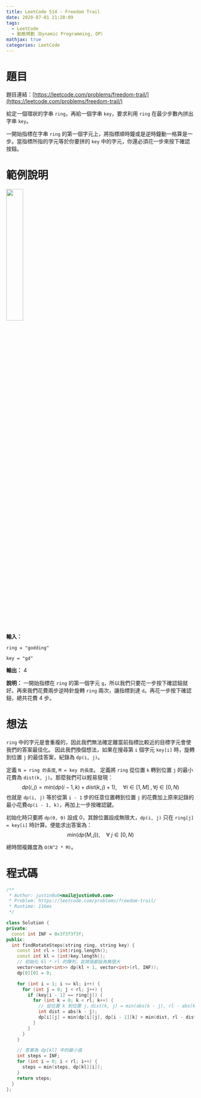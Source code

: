 ```yaml
---
title: LeetCode 514 - Freedom Trail
date: 2020-07-01 21:28:09
tags:
  - LeetCode
  - 動態規劃（Dynamic Programming, DP）
mathjax: true
categories: LeetCode
---
```


# 題目
題目連結：[https://leetcode.com/problems/freedom-trail/](https://leetcode.com/problems/freedom-trail/)

給定一個環狀的字串 `ring`，再給一個字串 `key`，要求利用 `ring` 在最少步數內拼出字串 `key`。

一開始指標在字串 `ring` 的第一個字元上，將指標順時鐘或是逆時鐘動一格算是一步。當指標所指的字元等於你要拼的 `key` 中的字元，你還必須花一步來按下確認按鈕。

# 範例說明
<img src="/assets/freedom-trail-ring.jpg" width="30%" />

<!-- more -->

**輸入：**

`ring = "godding"`

`key = "gd"`

**輸出：** 4

**說明：** 一開始指標在 `ring` 的第一個字元 `g`，所以我們只要花一步按下確認鈕就好。再來我們花費兩步逆時針旋轉 `ring` 兩次，讓指標到達 `d`。再花一步按下確認鈕，總共花費 4 步。

# 想法
`ring` 中的字元是會重複的，因此我們無法確定離當前指標比較近的目標字元會使我們的答案最佳化。
因此我們換個想法，如果在搜尋第 `i` 個字元 `key[i]` 時，旋轉到位置 `j` 的最佳答案，紀錄為 `dp(i, j)`。

定義 `N = ring 的長度`, `M = key 的長度`。
定義將 `ring` 從位置 `k` 轉到位置 `j` 的最小花費為 `dist(k, j)`。那麼我們可以輕易發現：
$$dp(i, j) = min(dp(i - 1,k)+dist(k,j)+1), \quad \forall i \in [1, M]\ ,\forall j \in [0, N) $$
也就是 `dp(i, j)` 等於從第 `i - 1` 步的任意位置轉到位置 `j` 的花費加上原來記錄的最小花費`dp(i - 1, k)`，再加上一步按確認鍵。

初始化時只要將 `dp(0, 0)` 設成 0，其餘位置設成無限大，`dp(i, j)` 只在 `ring[j] = key[i]` 時計算。便能求出答案為：
$$min(dp(M, j)), \quad \forall\ j \in [0, N)$$

總時間複雜度為 `O(N^2 * M)`。

# 程式碼
```cpp
/**
 * Author: justin0u0<mail@justin0u0.com>
 * Problem: https://leetcode.com/problems/freedom-trail/
 * Runtime: 116ms
 */

class Solution {
private:
  const int INF = 0x3f3f3f3f;
public:
  int findRotateSteps(string ring, string key) {
    const int rl = (int)ring.length();
    const int kl = (int)key.length();
    // 初始化 kl * rl 的陣列，並將值都設為無限大
    vector<vector<int>> dp(kl + 1, vector<int>(rl, INF));
    dp[0][0] = 0;

    for (int i = 1; i <= kl; i++) {
      for (int j = 0; j < rl; j++) {
        if (key[i - 1] == ring[j]) {
          for (int k = 0; k < rl; k++) {
            // 從位置 k 到位置 j，dist(k, j) = min(abs(k - j), rl - abs(k - j)) + 1
            int dist = abs(k - j);
            dp[i][j] = min(dp[i][j], dp[i - 1][k] + min(dist, rl - dist) + 1);
          }
        }
      }
    }

    // 答案為 dp[kl] 中的最小值
    int steps = INF;
    for (int i = 0; i < rl; i++) {
      steps = min(steps, dp[kl][i]);
    }
    return steps;
  }
};

```
